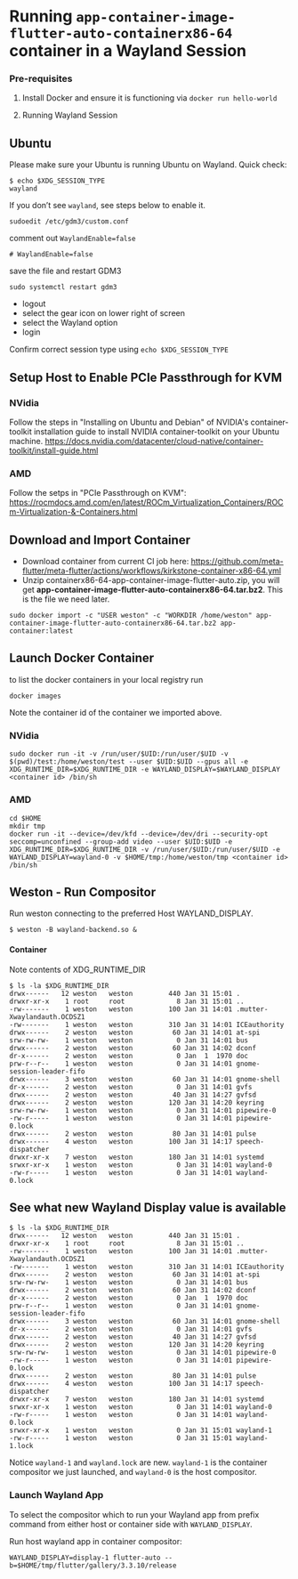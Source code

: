 # Running `app-container-image-flutter-auto-containerx86-64` container in a Wayland Session

### Pre-requisites

1. Install Docker and ensure it is functioning via `docker run hello-world`

2. Running Wayland Session

## Ubuntu

Please make sure your Ubuntu is running Ubuntu on Wayland.  Quick check:
```
$ echo $XDG_SESSION_TYPE
wayland
```

 If you don’t see `wayland`, see steps below to enable it.

```
sudoedit /etc/gdm3/custom.conf
```

comment out `WaylandEnable=false`

```
# WaylandEnable=false  
```

save the file and restart GDM3

```
sudo systemctl restart gdm3
```

* logout
* select the gear icon on lower right of screen
* select the Wayland option
* login

Confirm correct session type using `echo $XDG_SESSION_TYPE`

## Setup Host to Enable PCIe Passthrough for KVM

### NVidia

Follow the steps in "Installing on Ubuntu and Debian" of NVIDIA's container-toolkit installation guide to install NVIDIA container-toolkit on your Ubuntu machine.
https://docs.nvidia.com/datacenter/cloud-native/container-toolkit/install-guide.html

### AMD

Follow the setps in "PCIe Passthrough on KVM":
https://rocmdocs.amd.com/en/latest/ROCm_Virtualization_Containers/ROCm-Virtualization-&-Containers.html


## Download and Import Container

- Download container from current CI job here:
https://github.com/meta-flutter/meta-flutter/actions/workflows/kirkstone-container-x86-64.yml
 - Unzip containerx86-64-app-container-image-flutter-auto.zip, you will get **app-container-image-flutter-auto-containerx86-64.tar.bz2**. This is the file we need later.   


```
sudo docker import -c "USER weston" -c "WORKDIR /home/weston" app-container-image-flutter-auto-containerx86-64.tar.bz2 app-container:latest
```

## Launch Docker Container

to list the docker containers in your local registry run
```
docker images
```
Note the container id of the container we imported above.


### NVidia
```
sudo docker run -it -v /run/user/$UID:/run/user/$UID -v $(pwd)/test:/home/weston/test --user $UID:$UID --gpus all -e XDG_RUNTIME_DIR=$XDG_RUNTIME_DIR -e WAYLAND_DISPLAY=$WAYLAND_DISPLAY <container id> /bin/sh
```

### AMD
```
cd $HOME
mkdir tmp
docker run -it --device=/dev/kfd --device=/dev/dri --security-opt seccomp=unconfined --group-add video --user $UID:$UID -e XDG_RUNTIME_DIR=$XDG_RUNTIME_DIR -v /run/user/$UID:/run/user/$UID -e WAYLAND_DISPLAY=wayland-0 -v $HOME/tmp:/home/weston/tmp <container id> /bin/sh
```

## Weston - Run Compositor

Run weston connecting to the preferred Host WAYLAND_DISPLAY.

```
$ weston -B wayland-backend.so &
```

#### Container

Note contents of XDG_RUNTIME_DIR
```
$ ls -la $XDG_RUNTIME_DIR
drwx------   12 weston   weston         440 Jan 31 15:01 .
drwxr-xr-x    1 root     root             8 Jan 31 15:01 ..
-rw-------    1 weston   weston         100 Jan 31 14:01 .mutter-Xwaylandauth.OCDSZ1
-rw-------    1 weston   weston         310 Jan 31 14:01 ICEauthority
drwx------    2 weston   weston          60 Jan 31 14:01 at-spi
srw-rw-rw-    1 weston   weston           0 Jan 31 14:01 bus
drwx------    2 weston   weston          60 Jan 31 14:02 dconf
dr-x------    2 weston   weston           0 Jan  1  1970 doc
prw-r--r--    1 weston   weston           0 Jan 31 14:01 gnome-session-leader-fifo
drwx------    3 weston   weston          60 Jan 31 14:01 gnome-shell
dr-x------    2 weston   weston           0 Jan 31 14:01 gvfs
drwx------    2 weston   weston          40 Jan 31 14:27 gvfsd
drwx------    2 weston   weston         120 Jan 31 14:20 keyring
srw-rw-rw-    1 weston   weston           0 Jan 31 14:01 pipewire-0
-rw-r-----    1 weston   weston           0 Jan 31 14:01 pipewire-0.lock
drwx------    2 weston   weston          80 Jan 31 14:01 pulse
drwx------    4 weston   weston         100 Jan 31 14:17 speech-dispatcher
drwxr-xr-x    7 weston   weston         180 Jan 31 14:01 systemd
srwxr-xr-x    1 weston   weston           0 Jan 31 14:01 wayland-0
-rw-r-----    1 weston   weston           0 Jan 31 14:01 wayland-0.lock
```

## See what new Wayland Display value is available
```
$ ls -la $XDG_RUNTIME_DIR
drwx------   12 weston   weston         440 Jan 31 15:01 .
drwxr-xr-x    1 root     root             8 Jan 31 15:01 ..
-rw-------    1 weston   weston         100 Jan 31 14:01 .mutter-Xwaylandauth.OCDSZ1
-rw-------    1 weston   weston         310 Jan 31 14:01 ICEauthority
drwx------    2 weston   weston          60 Jan 31 14:01 at-spi
srw-rw-rw-    1 weston   weston           0 Jan 31 14:01 bus
drwx------    2 weston   weston          60 Jan 31 14:02 dconf
dr-x------    2 weston   weston           0 Jan  1  1970 doc
prw-r--r--    1 weston   weston           0 Jan 31 14:01 gnome-session-leader-fifo
drwx------    3 weston   weston          60 Jan 31 14:01 gnome-shell
dr-x------    2 weston   weston           0 Jan 31 14:01 gvfs
drwx------    2 weston   weston          40 Jan 31 14:27 gvfsd
drwx------    2 weston   weston         120 Jan 31 14:20 keyring
srw-rw-rw-    1 weston   weston           0 Jan 31 14:01 pipewire-0
-rw-r-----    1 weston   weston           0 Jan 31 14:01 pipewire-0.lock
drwx------    2 weston   weston          80 Jan 31 14:01 pulse
drwx------    4 weston   weston         100 Jan 31 14:17 speech-dispatcher
drwxr-xr-x    7 weston   weston         180 Jan 31 14:01 systemd
srwxr-xr-x    1 weston   weston           0 Jan 31 14:01 wayland-0
-rw-r-----    1 weston   weston           0 Jan 31 14:01 wayland-0.lock
srwxr-xr-x    1 weston   weston           0 Jan 31 15:01 wayland-1
-rw-r-----    1 weston   weston           0 Jan 31 15:01 wayland-1.lock
```

Notice `wayland-1` and `wayland.lock` are new.  `wayland-1` is the container compositor we just launched, and `wayland-0` is the host compositor.


### Launch Wayland App

To select the compositor which to run your Wayland app from prefix command from either host or container side with `WAYLAND_DISPLAY`.


Run host wayland app in container compositor:
```
WAYLAND_DISPLAY=display-1 flutter-auto --b=$HOME/tmp/flutter/gallery/3.3.10/release
```

